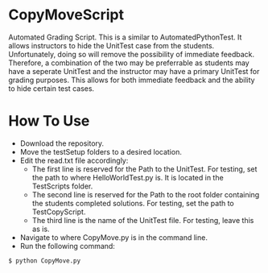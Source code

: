 # CopyMoveScript
Automated Grading Script. This is a similar to AutomatedPythonTest. It allows instructors to hide the UnitTest case from the students. Unfortunately, doing so will remove the possibility of immediate feedback. Therefore, a combination of the two may be preferrable as students may have a seperate UnitTest and the instructor may have a primary UnitTest for grading purposes. This allows for both immediate feedback and the ability to hide certain test cases.

# How To Use
- Download the repository.  
- Move the testSetup folders to a desired location.
- Edit the read.txt file accordingly:
  - The first line is reserved for the Path to the UnitTest. For testing, set the path to where HelloWorldTest.py is. It is   located in the TestScripts folder.
  - The second line is reserved for the Path to the root folder containing the students completed solutions. For testing, set the path to TestCopyScript.
  - The third line is the name of the UnitTest file. For testing, leave this as is.  
- Navigate to where CopyMove.py is in the command line.  
- Run the following command: 
``` 
$ python CopyMove.py
```
